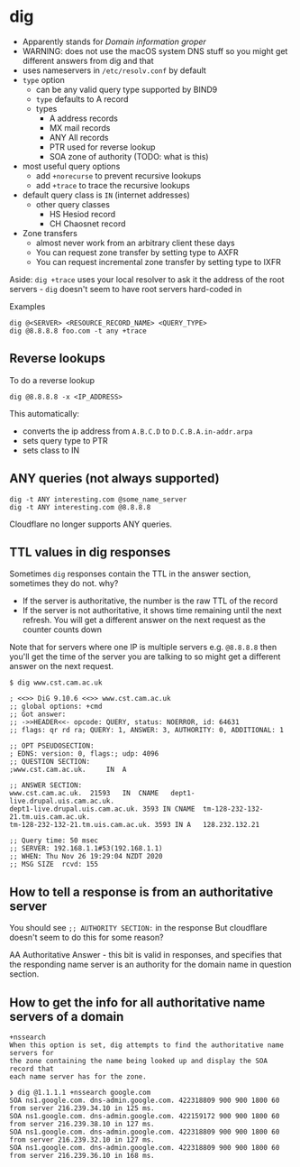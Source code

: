 # dig

* Apparently stands for _Domain information groper_
* WARNING: does not use the macOS system DNS stuff so you might get different answers from dig and that
* uses nameservers in `/etc/resolv.conf` by default
* `type` option
    * can be any valid query type supported by BIND9
    * `type` defaults to A record
    * types
        * A address records
        * MX mail records
        * ANY All records
        * PTR used for reverse lookup
        * SOA zone of authority (TODO: what is this)
* most useful query options
    * add `+norecurse` to prevent recursive lookups
    * add `+trace` to trace the recursive lookups
* default query class is `IN` (internet addresses)
    * other query classes
        * HS Hesiod record
        * CH Chaosnet record
* Zone transfers
    * almost never work from an arbitrary client these days
    * You can request zone transfer by setting type to AXFR
    * You can request incremental zone transfer by setting type to IXFR

Aside: `dig +trace` uses your local resolver to ask it the address of the root servers - `dig` doesn't seem to have root servers hard-coded in

Examples

```
dig @<SERVER> <RESOURCE_RECORD_NAME> <QUERY_TYPE>
dig @8.8.8.8 foo.com -t any +trace
```

## Reverse lookups

To do a reverse lookup

```
dig @8.8.8.8 -x <IP_ADDRESS>
```

This automatically:

* converts the ip address from `A.B.C.D` to `D.C.B.A.in-addr.arpa`
* sets query type to PTR
* sets class to IN

## ANY queries (not always supported)

```
dig -t ANY interesting.com @some_name_server
dig -t ANY interesting.com @8.8.8.8
```

Cloudflare no longer supports ANY queries.

## TTL values in dig responses

Sometimes `dig` responses contain the TTL in the answer section, sometimes they do not. why?

* If the server is authoritative, the number is the raw TTL of the record
* If the server is not authoritative, it shows time remaining until the next refresh. You will get a different answer on the next request as the counter counts down

Note that for servers where one IP is multiple servers e.g. `@8.8.8.8` then you'll get the time of the server you are talking to so might get a different answer on the next request.

```
$ dig www.cst.cam.ac.uk

; <<>> DiG 9.10.6 <<>> www.cst.cam.ac.uk
;; global options: +cmd
;; Got answer:
;; ->>HEADER<<- opcode: QUERY, status: NOERROR, id: 64631
;; flags: qr rd ra; QUERY: 1, ANSWER: 3, AUTHORITY: 0, ADDITIONAL: 1

;; OPT PSEUDOSECTION:
; EDNS: version: 0, flags:; udp: 4096
;; QUESTION SECTION:
;www.cst.cam.ac.uk.		IN	A

;; ANSWER SECTION:
www.cst.cam.ac.uk.	21593	IN	CNAME	dept1-live.drupal.uis.cam.ac.uk.
dept1-live.drupal.uis.cam.ac.uk. 3593 IN CNAME	tm-128-232-132-21.tm.uis.cam.ac.uk.
tm-128-232-132-21.tm.uis.cam.ac.uk. 3593 IN A	128.232.132.21

;; Query time: 50 msec
;; SERVER: 192.168.1.1#53(192.168.1.1)
;; WHEN: Thu Nov 26 19:29:04 NZDT 2020
;; MSG SIZE  rcvd: 155
```

## How to tell a response is from an authoritative server

You should see `;; AUTHORITY SECTION:` in the response
But cloudflare doesn't seem to do this for some reason?

AA              Authoritative Answer - this bit is valid in responses,
                and specifies that the responding name server is an
                authority for the domain name in question section.



## How to get the info for all authoritative name servers of a domain

    +nssearch
    When this option is set, dig attempts to find the authoritative name servers for
    the zone containing the name being looked up and display the SOA record that
    each name server has for the zone.

```
❯ dig @1.1.1.1 +nssearch google.com
SOA ns1.google.com. dns-admin.google.com. 422318809 900 900 1800 60 from server 216.239.34.10 in 125 ms.
SOA ns1.google.com. dns-admin.google.com. 422159172 900 900 1800 60 from server 216.239.38.10 in 127 ms.
SOA ns1.google.com. dns-admin.google.com. 422318809 900 900 1800 60 from server 216.239.32.10 in 127 ms.
SOA ns1.google.com. dns-admin.google.com. 422318809 900 900 1800 60 from server 216.239.36.10 in 168 ms.
```
